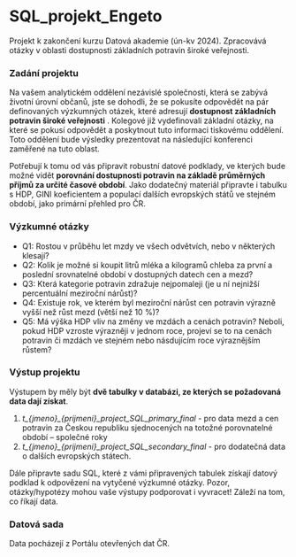 # SQL_projekt_Engeto
Projekt k zakončení kurzu Datová akademie (ún-kv 2024). Zpracovává otázky v oblasti dostupnosti základních potravin široké veřejnosti.

### Zadání projektu ###
Na vašem analytickém oddělení nezávislé společnosti, která se zabývá životní úrovní občanů, jste se dohodli, že se pokusíte odpovědět na pár definovaných výzkumných otázek, které adresují **dostupnost základních potravin široké veřejnosti** . Kolegové již vydefinovali základní otázky, na které se pokusí odpovědět a poskytnout tuto informaci tiskovému oddělení. Toto oddělení bude výsledky prezentovat na následující konferenci zaměřené na tuto oblast.

Potřebují k tomu od vás připravit robustní datové podklady, ve kterých bude možné vidět **porovnání dostupnosti potravin na základě průměrných příjmů za určité časové období**.
Jako dodatečný materiál připravte i tabulku s HDP, GINI koeficientem a populací dalších evropských států ve stejném období, jako primární přehled pro ČR.

### Výzkumné otázky ###
- Q1: Rostou v průběhu let mzdy ve všech odvětvích, nebo v některých klesají?
- Q2: Kolik je možné si koupit litrů mléka a kilogramů chleba za první a poslední srovnatelné období v dostupných datech cen a mezd?
- Q3: Která kategorie potravin zdražuje nejpomaleji (je u ní nejnižší percentuální meziroční nárůst)?
- Q4: Existuje rok, ve kterém byl meziroční nárůst cen potravin výrazně vyšší než růst mezd (větší než 10 %)?
- Q5: Má výška HDP vliv na změny ve mzdách a cenách potravin? Neboli, pokud HDP vzroste výrazněji v jednom roce, projeví se to na cenách potravin či mzdách ve stejném nebo násdujícím roce výraznějším růstem?

### Výstup projektu ###
Výstupem by měly být **dvě tabulky v databázi, ze kterých se požadovaná data dají získat**. 
1. *t_{jmeno}_{prijmeni}_project_SQL_primary_final*   - pro data mezd a cen potravin za Českou republiku sjednocených na totožné porovnatelné období – společné roky
2. *t_{jmeno}_{prijmeni}_project_SQL_secondary_final* - pro dodatečná data o dalších evropských státech.

Dále připravte sadu SQL, které z vámi připravených tabulek získají datový podklad k odpovězení na vytyčené výzkumné otázky. Pozor, otázky/hypotézy mohou vaše výstupy podporovat i vyvracet! Záleží na tom, co říkají data.

### Datová sada ###
Data pocházejí z Portálu otevřených dat ČR. 
